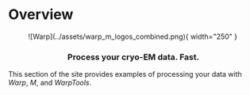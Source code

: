 # Overview

<figure markdown="span">
  ![Warp](../assets/warp_m_logos_combined.png){ width="250" }
  <figcaption></figcaption>
</figure>

<h3 style="text-align: center">
Process your cryo-EM data. Fast.
</h3>

This section of the site provides examples of processing your data with *Warp*, *M*, and 
*WarpTools*.
